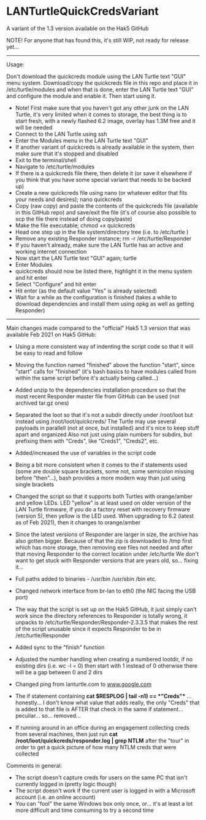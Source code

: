 # LANTurtleQuickCredsVariant
A variant of the 1.3 version available on the Hak5 GitHub

NOTE! For anyone that has found this, it's still WIP, not ready for release yet...

---

Usage:

Don't download the quickcreds module using the LAN Turtle text "GUI" menu system. Download/copy the quickcreds file in this repo and place it in /etc/turtle/modules and when that is done, enter the LAN Turtle text "GUI" and configure the module and enable it. Then start using it.

- Note! First make sure that you haven't got any other junk on the LAN Turtle, it's very limited when it comes to storage, the best thing is to start fresh, with a newly flashed 6.2 image, overlay has 1.3M free and it will be needed
- Connect to the LAN Turtle using ssh
- Enter the Modules menu in the LAN Turtle text "GUI"
- If another variant of quickcreds is already available in the system, then make sure that it's stopped and disabled
- Exit to the terminal/shell
- Navigate to /etc/turtle/modules
- If there is a quickcreds file there, then delete it (or save it elsewhere if you think that you have some special variant that needs to be backed up)
- Create a new quickcreds file using nano (or whatever editor that fits your needs and desires); nano quickcreds
- Copy (raw copy) and paste the contents of the quickcreds file (available in this GitHub repo) and save/exit the file (it's of course also possible to scp the file there instead of doing copy/paste)
- Make the file executable; chmod +x quickcreds
- Head one step up in the file system/directory tree (i.e. to /etc/turtle )
- Remove any existing Responder instance; rm -r /etc/turtle/Responder
- If you haven't already, make sure the LAN Turtle has an active and working internet connection
- Now start the LAN Turtle text "GUI" again; turtle
- Enter Modules
- quickcreds should now be listed there, highlight it in the menu system and hit enter
- Select "Configure" and hit enter
- Hit enter (as the default value "Yes" is already selected)
- Wait for a while as the configuration is finished (takes a while to download dependencies and install them using opkg as well as getting Responder)

---

Main changes made compared to the "official" Hak5 1.3 version that was available Feb 2021 on Hak5 GitHub:

- Using a more consistent way of indenting the script code so that it will be easy to read and follow

- Moving the function named "finished" above the function "start", since "start" calls for "finished" (it's bash basics to have modules called from within the same script before it's actually being called...)

- Added unzip to the dependencies installation procedure so that the most recent Responder master file from GitHub can be used (not archived tar.gz ones)

- Separated the loot so that it's not a subdir directly under /root/loot but instead using /root/loot/quickcreds/
  The Turtle may use several payloads in parallell (not at once, but installed) and it's nice to keep stuff apart and organized
  Also not just using plain numbers for subdirs, but prefixing them with "Creds", like "Creds1", "Creds2", etc.

- Added/increased the use of variables in the script code

- Being a bit more consistent when it comes to the if statements used (some are double square brackets, some not, some semicolon missing before "then"...), bash provides a more modern way than just using single brackets

- Changed the script so that it supports both Turtles with orange/amber and yellow LEDs. LED "yellow" is at least used on older version of the LAN Turtle firmware, if you do a factory reset with recovery firmware (version 5), then yellow is the LED used. When upgrading to 6.2 (latest as of Feb 2021), then it changes to orange/amber

- Since the latest versions of Responder are larger in size, the archive has also gotten bigger. Because of that the zip is downloaded to /tmp first which
  has more storage, then removing exe files not needed and after that moving Responder to the correct location under /etc/turtle
  We don't want to get stuck with Responder versions that are years old, so... fixing it...
  
- Full paths added to binaries - /usr/bin /usr/sbin /bin etc.

- Changed network interface from br-lan to eth0 (the NIC facing the USB port)

- The way that the script is set up on the Hak5 GitHub, it just simply can't work since the directory references to Responder is totally wrong, it unpacks to /etc/turtle/Responder/Responder-2.3.3.5 that makes the rest of the script unusable since it expects Responder to be in /etc/turtle/Responder

- Added sync to the "finish" function

- Adjusted the number handling when creating a numbered lootdir, if no existing dirs (i.e. wc -l = 0) then start with 1 instead of 0 otherwise there will be a gap between 0 and 2 dirs

- Changed ping from lanturtle.com to www.google.com

- The if statement containing __cat $RESPLOG | tail -n1) == \*"Creds"\*__ ... honestly... I don't know what value that adds really, the only "Creds" that is added to that file is AFTER that check in the same if statement... peculiar... so... removed...

- If running around in an office during an engagement collecting creds from several machines, then just run __cat /root/loot/quickcreds/responder.log | grep NTLM__ after the "tour" in order to get a quick picture of how many NTLM creds that were collected

Comments in general:
- The script doesn't capture creds for users on the same PC that isn't currently logged in (pretty logic though)
- The script doesn't work if the current user is logged in with a Microsoft account (i.e. an online account)
- You can "fool" the same Windows box only once, or... it's at least a lot more difficult and time consuming to try a second time
